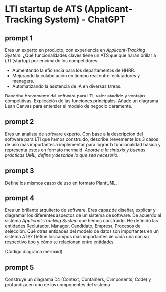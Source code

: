 # LTI startup de ATS (Applicant-Tracking System) - ChatGPT
## prompt 1
Eres un experto en producto, con experiencia en *Applicant-Tracking System*.
¿Qué funcionalidades claves tiene un ATS que que harán brillar a *LTI* (startup) por encima de los competidores: 
- Aumentando la eficiencia para los departamentos de HHRR.
- Mejorando la colaboración en tiempo real entre reclutadores y managers.
- Automatizando la asistencia de IA en diversas tareas.

Describe brevemente del software para LTI, valor añadido y ventajas competitivas. 
Explicación de las funciones principales. 
Añade un diagrama Lean Canvas para entender el modelo de negocio claramente.

## prompt 2
Eres un analista de software experto. 
Con base a la descripcion del software para LTI que hemos construido, 
describe brevemente los 3 casos de uso mas importantes a implementar para lograr la funcionalidad básica y representa estos en formato mermaid.
*Acorde a la sintaxis y buenas prácticas UML, define y describe lo que sea necesario.*

## prompt 3
Define los mismos casos de uso en formato PlantUML.

## prompt 4
Eres un brillante arquitecto de software. Eres capaz de diseñar, explicar y diagramar los diferentes aspectos de un sistema de software. 
De acuerdo al sistema *Applicant-Tracking System* que hemos construido. 
He definido las entidades Reclutador, Manager, Candidato, Empresa, Procesos de selección. 
Qué otras entidades del modelo de datos son importantes en un sistema ATS? Define los campos más importantes de cada una con su respectivo tipo y cómo se relacionan entre entidades.

(Código diagrama mermaid)

## prompt 5
Construye un diagrama C4 (Context, Containers, Components, Code) y profundiza en uno de los componentes del sistema
